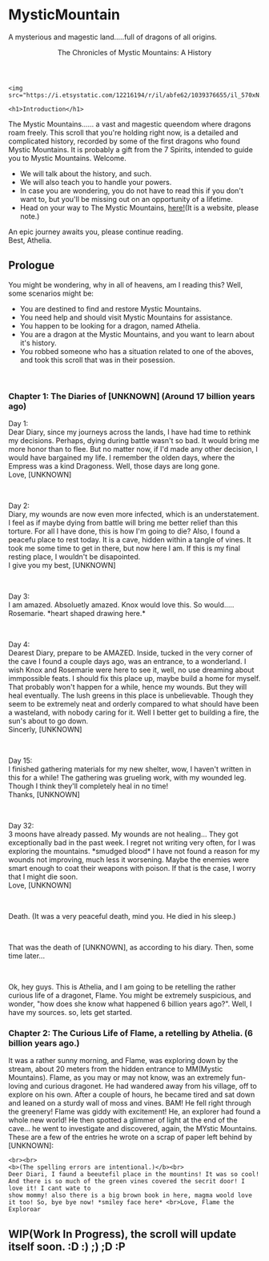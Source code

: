 # MysticMountain
A mysterious and magestic land.....full of dragons of all origins.
<!DOCTYPE html>
<html lang="en">
<head>
    <link href="./resources/index.css" type="text/css" rel="stylesheet">
    <meta charset="UTF-8">
    <meta name="viewport" content="width=device-width, initial-scale=1.0">
    <title>The Chronicles of Mystic Mountains: A History</title>
</head>
<body>
    <!--- Intro --->
    <header>The Chronicles of Mystic Mountains: A History</header>

    <img src="https://i.etsystatic.com/12216194/r/il/abfe62/1039376655/il_570xN.1039376655_ja5s.jpg"/>

    <h1>Introduction</h1>
<p>The Mystic Mountains...... a vast and magestic queendom where dragons roam freely. This scroll that you're holding right now, is a detailed and complicated history, recorded by some of the first dragons who found Mystic Mountains. It is probably a gift from the 7 Spirits, intended  to guide you to Mystic Mountains. Welcome. </p>
<ul>
  <li>We will talk about the history, and such.</li>
  <li>We will also teach you to handle your powers. </li>
  <li>In case you are wondering, you do not have to read this if you don't want to, but you'll be missing out on an opportunity of a lifetime. </li>
  <li>Head on your way to The Mystic Mountains, <a href="https://artofproblemsolving.com/community/c1137689_the_mystic_mountains
    " target="_blank">here!</a>(It is a website, please note.)</li>

</ul>
<p>An epic journey awaits you, please continue reading. <br>
    Best, Athelia. 
</a></p>

<!--- Prologue --->
<h2>Prologue</h2>
<p>You might be wondering, why in all of heavens, am I reading this? Well, some scenarios might be:</p>
<ul>
  <li>You are destined to find and restore Mystic Mountains. </li>
  <li>You need help and should visit Mystic Mountains for assistance.</li>
  <li>You happen to be looking for a dragon, named Athelia.</li>
  <li>You are a dragon at the Mystic Mountains, and you want to learn about it's history.  </li>
  <li>You robbed someone who has a situation related to one of the aboves, and took this scroll that was in their posession.  </li>

</ul>

<!-- Chapter 1 -->
<br><h3>Chapter 1: The Diaries of [UNKNOWN] (Around 17 billion years ago)</h3>
<p id="unknown">Day 1: <br> Dear Diary, since my journeys across the lands, I have had time to rethink my decisions. Perhaps, dying during battle wasn't so bad. 
It would bring me more honor than to flee. But no matter now, if I'd made any other decision, I would have bargained my life. I remember the olden days, where 
the Empress was a kind Dragoness. Well, those days are long gone. <br> Love, [UNKNOWN]</p>

<br>

<p id="unknown">Day 2: <br> Diary, my wounds are now even more infected, which is an understatement. I feel as if maybe dying from battle will bring me better 
relief than this torture. For all I have done, this is how I'm going to die? Also, I found a peacefu place to rest today. It is a cave, hidden within a tangle of vines. 
It took me some time to get in there, but now here I am. If this is my final resting place, I wouldn't be disapointed. <br> I give you my best, [UNKNOWN]</p>

<br>

<p id="unknown">Day 3: <br> I am amazed. Absoluetly amazed. Knox would love this. So would..... Rosemarie. *heart shaped drawing here.*</p>

<br>

<p id="unknown">Day 4: <br> Dearest Diary, prepare to be AMAZED. Inside, tucked in the very corner of the cave I found a couple days ago, was an entrance, to a wonderland. 
    I wish Knox and Rosemarie were here to see it, well, no use dreaming about immpossible feats. I should fix this place up, maybe build a home for myself. That 
    probably won't happen for a while, hence my wounds. But they will heal eventually. The lush greens in this place is unbelievable. Though they seem to be extremely neat
     and orderly compared to what should have been a wasteland, with nobody caring for it. Well I better get to building a fire, the sun's about to go down. 
    <br> Sincerly, [UNKNOWN]</p>

<br>

<p id="unknown">Day 15: <br> I finished gathering materials for my new shelter, wow, I haven't written in this for a while! The gathering was grueling work, with my wounded
     leg. Though I think they'll completely heal in no time! <br> Thanks, [UNKNOWN]</p>

<br>

<p id="unknown">Day 32: <br> 3 moons have already passed. My wounds are not healing... They got exceptionally bad in the past week. I regret not writing very often, 
for I was exploring the mountains. *smudged blood* I have not found a reason for my wounds not improving, much less it worsening. Maybe the enemies were smart enough
 to coat their weapons with poison. If that is the case, I worry that I might die soon. <br> Love, [UNKNOWN]</p>

 <br>

<p id="unknown">Death. (It was a very peaceful death, mind you. He died in his sleep.)</p>

<br>
<p>That was the death of [UNKNOWN], as according to his diary. Then, some time later...</p>
<br>
<p>Ok, hey guys. This is Athelia, and I am going to be retelling the rather curious life of a dragonet, Flame. You might be extremely suspicious, and wonder, 
    "how does she know what happened 6 billion years ago?". Well, I have my sources. so, lets get started. </p>
<h3>Chapter 2: The Curious Life of Flame, a retelling by Athelia. (6 billion years ago.)</h3>
<p id="dude">It was a rather sunny morning, and Flame, was exploring down by the stream, about 20 meters from the hidden entrance to MM(Mystic Mountains). Flame,
     as you may or may not know, was an extremely fun-loving and curious dragonet. He had wandered away from his village, off to explore on his own. After a couple of 
     hours, he became tired and sat down and leaned on a sturdy wall of moss and vines. BAM! He fell right through the greenery! Flame was giddy with excitement! He, 
     an explorer had found a whole new world! He then spotted a glimmer of light at the end of the cave... he went to investigate and discovered, again, the MYstic
      Mountains. These are a few of the entries he wrote on a scrap of paper left behind by [UNKNOWN]: 

    <br><br>
    <b>(The spelling errors are intentional.)</b><br>
    Deer Diari, I faund a beeutefil place in the mountins! It was so cool! And there is so much of the green vines covered the secrit door! I love it! I cant wate to 
    show mommy! also there is a big brown book in here, magma woold love it too! So, bye bye now! *smiley face here* <br>Love, Flame the Exploroar
</p>
<h2>WIP(Work In Progress), the scroll will update itself soon. :D :) ;) ;D :P</h2>

</body>
</html>
